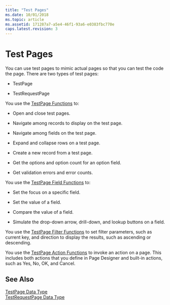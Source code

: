 ```yaml
---
title: "Test Pages"
ms.date: 10/01/2018
ms.topic: article
ms.assetid: 171287a7-a5e4-46f1-93a6-e0383fbc770e
caps.latest.revision: 3
---
```

# Test Pages
You can use test pages to mimic actual pages so that you can test the code the page. There are two types of test pages:  
  
-   TestPage  
  
-   TestRequestPage  

  
 You use the [TestPage Functions](TestPage-Functions.md) to:  
  
-   Open and close test pages.  
  
-   Navigate among records to display on the test page.  
  
-   Navigate among fields on the test page.  
  
-   Expand and collapse rows on a test page.  
  
-   Create a new record from a test page.  
  
-   Get the options and option count for an option field.  
  
-   Get validation errors and error counts.  
  

You use the [TestPage Field Functions](TestPage-Field-Functions.md) to:  
  
-   Set the focus on a specific field.  
  
-   Set the value of a field.  
  
-   Compare the value of a field.  
  
-   Simulate the drop-down arrow, drill-down, and lookup buttons on a field.  
  
 You use the [TestPage Filter Functions](TestPage-Filter-Functions.md) to set filter parameters, such as current key, and direction to display the results, such as ascending or descending.  
  
 You use the [TestPage Action Functions](TestPage-Action-Functions.md) to invoke an action on a page. This includes both actions that you define in Page Designer and built-in actions, such as Yes, No, OK, and Cancel.  
  
## See Also  
 [TestPage Data Type](TestPage-Data-Type.md)   
 [TestRequestPage Data Type](TestRequestPage-Data-Type.md)
